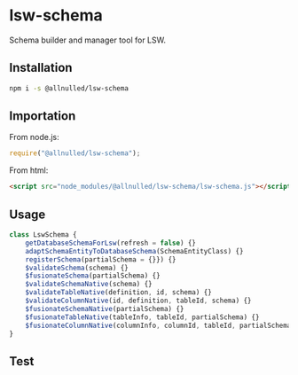 # lsw-schema

Schema builder and manager tool for LSW.

## Installation

```sh
npm i -s @allnulled/lsw-schema
```

## Importation

From node.js:

```js
require("@allnulled/lsw-schema");
```

From html:

```html
<script src="node_modules/@allnulled/lsw-schema/lsw-schema.js"></script>
```

## Usage

```js
class LswSchema {
    getDatabaseSchemaForLsw(refresh = false) {}
    adaptSchemaEntityToDatabaseSchema(SchemaEntityClass) {}
    registerSchema(partialSchema = {}}) {}
    $validateSchema(schema) {}
    $fusionateSchema(partialSchema) {}
    $validateSchemaNative(schema) {}
    $validateTableNative(definition, id, schema) {}
    $validateColumnNative(id, definition, tableId, schema) {}
    $fusionateSchemaNative(partialSchema) {}
    $fusionateTableNative(tableInfo, tableId, partialSchema) {}
    $fusionateColumnNative(columnInfo, columnId, tableId, partialSchema) {}
}
```

## Test

